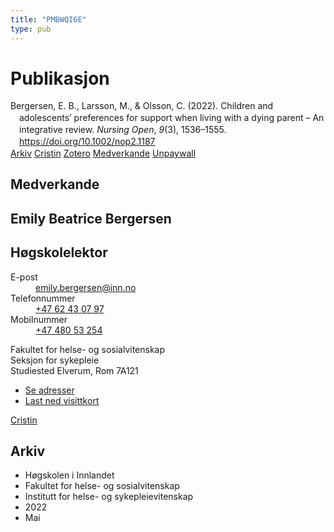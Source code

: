 ```yaml
---
title: "PMBWQI6E"
type: pub
---
```

<h1>Publikasjon</h1>
<article id="csl-bib-container-PMBWQI6E" class="csl-bib-container">
  <div class="csl-bib-body" style="line-height: 1.35; padding-left: 1em; text-indent:-1em;">
  <div class="csl-entry">Bergersen, E. B., Larsson, M., &amp; Olsson, C. (2022). Children and adolescents&#x2019; preferences for support when living with a dying parent &#x2013; An integrative review. <i>Nursing Open</i>, <i>9</i>(3), 1536&#x2013;1555. <a href="https://doi.org/10.1002/nop2.1187">https://doi.org/10.1002/nop2.1187</a></div>
</div>
  <div class="csl-bib-buttons">
    <a href="#taxonomy-article-PMBWQI6E" class="csl-bib-button">Arkiv</a>
    <a href alt="Cristin URL" class="csl-bib-button">Cristin</a>
    <a href alt="Zotero URL" class="csl-bib-button">Zotero</a>
    <a href="#contributors-article-PMBWQI6E" class="csl-bib-button">Medverkande</a>
    <a href="https://kau.diva-portal.org/smash/get/diva2:1642157/FULLTEXT01" class="csl-bib-button">Unpaywall</a>
  </div>
  <div id="csl-bib-meta-container-PMBWQI6E"></div>
</article>
<div id="csl-bib-meta-PMBWQI6E" class="csl-bib-meta">
  <article id="contributors-article-PMBWQI6E" class="contributors-article">
    <h1>Medverkande</h1>
    <div class="personas">
<div class="vrtx-hinn-person-card">
<div class="photo">
<i class="lar la-user-circle missing-person"></i>
</div>
<div class="info">
<hgroup><h1>Emily Beatrice Bergersen</h1>
<h2>Høgskolelektor</h2>
</hgroup><dl>
<dt>E-post</dt>
<dd>
<a href="mailto:emily.bergersen@inn.no">emily.bergersen@inn.no</a>
</dd>
<dt>Telefonnummer</dt>
<dd><a href="tel:+4762430797">
+47 62 43 07 97
</a></dd>
<dt>Mobilnummer</dt>
<dd><a href="tel:+4748053254">
+47 480 53 254
</a></dd>
</dl>
<p>
Fakultet for helse- og sosialvitenskap<br>
Seksjon for sykepleie<br>
Studiested Elverum,
Rom 7A121
</p>
<ul class="vrtx-hinn-links">
<li><a href="https://www.inn.no/finn-en-ansatt/emily-bergersen.html#vrtx-hinn-addresses">Se adresser</a></li>
<li><a href="https://www.inn.no/finn-en-ansatt/emily-bergersen.html?vrtx=vcf">Last ned visittkort</a></li>
</ul>
</div>
</div>
<a href="https://app.cristin.no/persons/show.jsf?id=1471235" alt="Cristin URL" class="personas-cristin">Cristin</a>
</div>
  </article>
  <article id="taxonomy-article-PMBWQI6E" class="taxonomy-article">
    <h1>Arkiv</h1>
    <ul>
      <li>Høgskolen i Innlandet</li>
      <li>Fakultet for helse- og sosialvitenskap</li>
      <li>Institutt for helse- og sykepleievitenskap</li>
      <li>2022</li>
      <li>Mai</li>
    </ul>
  </article>
</div>
